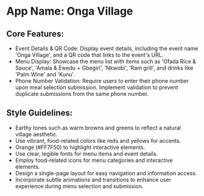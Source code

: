 # **App Name**: Onga Village

## Core Features:

- Event Details & QR Code: Display event details, including the event name 'Onga Village', and a QR code that links to the event's URL.
- Menu Display: Showcase the menu list with items such as 'Ofada Rice & Sauce', 'Amala & Ewedu + Gbegiri', 'Nkwobi', 'Ram grill', and drinks like 'Palm Wine' and 'Kunu'.
- Phone Number Validation: Require users to enter their phone number upon meal selection submission. Implement validation to prevent duplicate submissions from the same phone number.

## Style Guidelines:

- Earthy tones such as warm browns and greens to reflect a natural village aesthetic.
- Use vibrant, food-related colors like reds and yellows for accents.
- Orange (#FF7F50) to highlight interactive elements.
- Use clear, legible fonts for menu items and event details.
- Employ food-related icons for menu categories and interactive elements.
- Design a single-page layout for easy navigation and information access.
- Incorporate subtle animations and transitions to enhance user experience during menu selection and submission.